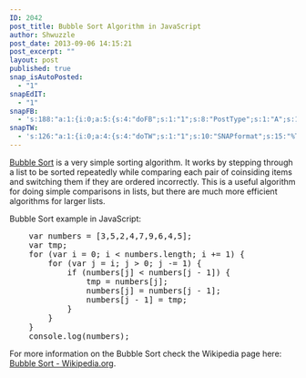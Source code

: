 ```yaml
---
ID: 2042
post_title: Bubble Sort Algorithm in JavaScript
author: Shwuzzle
post_date: 2013-09-06 14:15:21
post_excerpt: ""
layout: post
published: true
snap_isAutoPosted:
  - "1"
snapEdIT:
  - "1"
snapFB:
  - 's:188:"a:1:{i:0;a:5:{s:4:"doFB";s:1:"1";s:8:"PostType";s:1:"A";s:10:"AttachPost";s:1:"1";s:10:"SNAPformat";s:51:"New post (%TITLE%) has been published on %SITENAME%";s:11:"isPrePosted";s:1:"1";}}";'
snapTW:
  - 's:126:"a:1:{i:0;a:4:{s:4:"doTW";s:1:"1";s:10:"SNAPformat";s:15:"%TITLE% - %URL%";s:8:"attchImg";s:1:"0";s:11:"isPrePosted";s:1:"1";}}";'
---
```

<a href="http://en.wikipedia.org/wiki/Bubble_sort">Bubble Sort</a> is a very simple sorting algorithm. It works by stepping through a list to be sorted repeatedly while comparing each pair of coinsiding items and switching them if they are ordered incorrectly. This is a useful algorithm for doing simple comparisons in lists, but there are much more efficient algorithms for larger lists.

Bubble Sort example in JavaScript:
<pre>    var numbers = [3,5,2,4,7,9,6,4,5];
    var tmp;
    for (var i = 0; i &lt; numbers.length; i += 1) {
        for (var j = i; j &gt; 0; j -= 1) {
            if (numbers[j] &lt; numbers[j - 1]) {
                tmp = numbers[j];
                numbers[j] = numbers[j - 1];
                numbers[j - 1] = tmp;
            }
        }
    }
    console.log(numbers);</pre>
For more information on the Bubble Sort check the Wikipedia page here: <a href="http://en.wikipedia.org/wiki/Bubble_sort">Bubble Sort - Wikipedia.org</a>.
